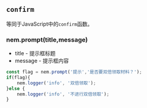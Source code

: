 ## `confirm` <Badge type="info" text="function" />

等同于JavaScript中的`confirm`函数。

### nem.prompt(title,message)

- title <String> - 提示框标题
- message <String> - 提示框内容

```javascript
const flag = nem.prompt('提示','是否要双倍领取材料？');
if(flag){
    nem.logger('info', '双倍领取');
}else {
    nem.logger('info', '不进行双倍领取');
}
```